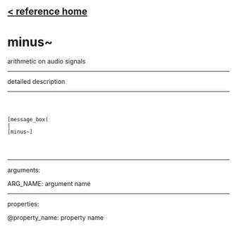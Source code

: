 [< reference home](ceammc_lib.html)
---

# minus~


arithmetic on audio signals

---

detailed description
<br>


---


```



[message_box(                                 
|
[minus~]


            
```

---
arguments:

ARG_NAME: argument name<br>

---
properties:

@property_name: property name<br>

